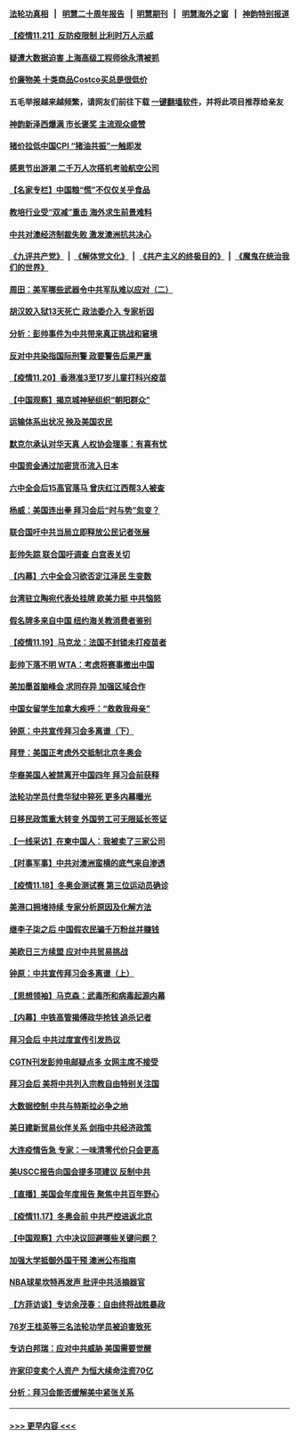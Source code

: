 #### [法轮功真相](https://github.com/gfw-breaker/truth/blob/master/README.md?t=0) &nbsp;&nbsp;|&nbsp;&nbsp; [明慧二十周年报告](https://github.com/gfw-breaker/mh-reports/blob/master/README.md?t=0) &nbsp;&nbsp;|&nbsp;&nbsp;[明慧期刊](https://github.com/gfw-breaker/mh-qikan) &nbsp;&nbsp;|&nbsp;&nbsp; [明慧海外之窗](https://github.com/gfw-breaker/mh-news/blob/master/README.md?t=0) &nbsp;&nbsp;|&nbsp;&nbsp; [神韵特别报道](https://github.com/gfw-breaker/mh-news/blob/master/shenyun.md?t=0)
#### [【疫情11.21】反防疫限制 比利时万人示威](../pages/nf4514/n13389434.md?t=11220650) 
#### [疑遭大数据迫害 上海高级工程师徐永清被抓](../pages/nf4514/n13389350.md?t=11220650) 
#### [价廉物美 十类商品Costco买总是很低价](../pages/nf4514/n13387347.md?t=11220650) 
#### 五毛举报越来越频繁，请网友们前往下载 [一键翻墙软件](https://github.com/gfw-breaker/ssr-accounts)，并将此项目推荐给亲友
#### [神韵新泽西爆满 市长褒奖 主流观众盛赞](../pages/nf4514/n13388823.md?t=11220650) 
#### [猪价拉低中国CPI “猪油共振”一触即发](../pages/nf4514/n13388686.md?t=11220650) 
#### [感恩节出游潮 二千万人次搭机考验航空公司](../pages/nf4514/n13388433.md?t=11220650) 
#### [【名家专栏】中国粮“慌”不仅仅关乎食品](../pages/nf4514/n13388045.md?t=11220650) 
#### [教培行业受“双减”重击 海外求生前景难料](../pages/nf4514/n13388281.md?t=11220650) 
#### [中共对澳经济制裁失败 激发澳洲抗共决心](../pages/nf4514/n13388306.md?t=11220650) 
#### [《九评共产党》](https://github.com/begood0513/9ping.md/blob/master/README.md) &nbsp;|&nbsp; [《解体党文化》](../../../../jtdwh.md/blob/master/README.md)  &nbsp;|&nbsp; [《共产主义的终极目的》](../../../../gczydzjmd.md/blob/master/README.md) &nbsp;|&nbsp; [《魔鬼在统治我们的世界》](../../../../mgztzwmdsj.md/blob/master/README.md) 
#### [周田：美军哪些武器令中共军队难以应对（二）](../pages/nf4514/n13388240.md?t=11220650) 
#### [胡汉姣入狱13天死亡 政法委介入 专家析因](../pages/nf4514/n13388004.md?t=11220650) 
#### [分析：彭帅事件为中共带来真正挑战和窘境](../pages/nf4514/n13387150.md?t=11220650) 
#### [反对中共染指国际刑警 政要警告后果严重](../pages/nf4514/n13386918.md?t=11220650) 
#### [【疫情11.20】香港准3至17岁儿童打科兴疫苗](../pages/nf4514/n13387869.md?t=11220650) 
#### [【中国观察】揭京城神秘组织“朝阳群众”](../pages/nf4514/n13387404.md?t=11220650) 
#### [运输体系出状况 殃及美国农民](../pages/nf4514/n13387494.md?t=11220650) 
#### [默克尔承认对华天真 人权协会理事：有喜有忧](../pages/nf4514/n13387196.md?t=11220650) 
#### [中国资金通过加密货币流入日本](../pages/nf4514/n13387426.md?t=11220650) 
#### [六中全会后15高官落马 曾庆红江西帮3人被查](../pages/nf4514/n13387405.md?t=11220650) 
#### [杨威：美国连出拳 拜习会后“时与势”忽变？](../pages/nf4514/n13387025.md?t=11220650) 
#### [联合国吁中共当局立即释放公民记者张展](../pages/nf4514/n13387238.md?t=11220650) 
#### [彭帅失踪 联合国吁调查 白宫表关切](../pages/nf4514/n13387151.md?t=11220650) 
#### [【内幕】六中全会习欲否定江泽民 生变数](../pages/nf4514/n13386812.md?t=11220650) 
#### [台湾驻立陶宛代表处挂牌 欧美力挺 中共恼怒](../pages/nf4514/n13386793.md?t=11220650) 
#### [假名牌多来自中国 纽约海关教消费者鉴别](../pages/nf4514/n13385582.md?t=11220650) 
#### [【疫情11.19】马克龙：法国不封锁未打疫苗者](../pages/nf4514/n13386116.md?t=11220650) 
#### [彭帅下落不明 WTA：考虑将赛事撤出中国](../pages/nf4514/n13385410.md?t=11220650) 
#### [美加墨首脑峰会 求同存异 加强区域合作](../pages/nf4514/n13385111.md?t=11220650) 
#### [中国女留学生加拿大疾呼：“救救我母亲”](../pages/nf4514/n13385264.md?t=11220650) 
#### [钟原：中共宣传拜习会多离谱（下）](../pages/nf4514/n13384669.md?t=11220650) 
#### [拜登：美国正考虑外交抵制北京冬奥会](../pages/nf4514/n13384750.md?t=11220650) 
#### [华裔美国人被禁离开中国四年 拜习会前获释](../pages/nf4514/n13384562.md?t=11220650) 
#### [法轮功学员付贵华狱中猝死 更多内幕曝光](../pages/nf4514/n13381637.md?t=11220650) 
#### [日移民政策重大转变 外国劳工可无限延长签证](../pages/nf4514/n13384251.md?t=11220650) 
#### [【一线采访】在柬中国人：我被卖了三家公司](../pages/nf4514/n13383969.md?t=11220650) 
#### [【时事军事】中共对澳洲蛮横的底气来自渗透](../pages/nf4514/n13382066.md?t=11220650) 
#### [【疫情11.18】冬奥会测试赛 第三位运动员确诊](../pages/nf4514/n13383516.md?t=11220650) 
#### [美港口拥堵持续 专家分析原因及化解方法](../pages/nf4514/n13378306.md?t=11220650) 
#### [继李子柒之后 中国假农民骗千万粉丝并赚钱](../pages/nf4514/n13383293.md?t=11220650) 
#### [美欧日三方续盟 应对中共贸易挑战](../pages/nf4514/n13383049.md?t=11220650) 
#### [钟原：中共宣传拜习会多离谱（上）](../pages/nf4514/n13382610.md?t=11220650) 
#### [【思想领袖】马克森：武毒所和病毒起源内幕](../pages/nf4514/n13356288.md?t=11220650) 
#### [【内幕】中铁高管揭傅政华抢钱 追杀记者](../pages/nf4514/n13382356.md?t=11220650) 
#### [拜习会后 中共过度宣传引发热议](../pages/nf4514/n13382363.md?t=11220650) 
#### [CGTN刊发彭帅电邮疑点多 女网主席不接受](../pages/nf4514/n13382294.md?t=11220650) 
#### [拜习会后 美将中共列入宗教自由特别关注国](../pages/nf4514/n13382314.md?t=11220650) 
#### [大数据控制 中共与特斯拉必争之地](../pages/nf4514/n13382284.md?t=11220650) 
#### [美日建新贸易伙伴关系 剑指中共经济政策](../pages/nf4514/n13381933.md?t=11220650) 
#### [大连疫情告急 专家：一味清零代价只会更高](../pages/nf4514/n13382038.md?t=11220650) 
#### [美USCC报告向国会提多项建议 反制中共](../pages/nf4514/n13382098.md?t=11220650) 
#### [【直播】美国会年度报告 聚焦中共百年野心](../pages/nf4514/n13382014.md?t=11220650) 
#### [【疫情11.17】冬奥会前 中共严控进返北京](../pages/nf4514/n13381401.md?t=11220650) 
#### [【中国观察】六中决议回避哪些关键问题？](../pages/nf4514/n13381102.md?t=11220650) 
#### [加强大学抵御外国干预 澳洲公布指南](../pages/nf4514/n13380584.md?t=11220650) 
#### [NBA球星坎特再发声 批评中共活摘器官](../pages/nf4514/n13380724.md?t=11220650) 
#### [【方菲访谈】专访余茂春：自由终将战胜暴政](../pages/nf4514/n13380114.md?t=11220650) 
#### [76岁王桂英等三名法轮功学员被迫害致死](../pages/nf4514/n13379414.md?t=11220650) 
#### [专访白邦瑞：应对中共威胁 美国需要觉醒](../pages/nf4514/n13380033.md?t=11220650) 
#### [许家印变卖个人资产 为恒大续命注资70亿](../pages/nf4514/n13380213.md?t=11220650) 
#### [分析：拜习会能否缓解美中紧张关系](../pages/nf4514/n13380139.md?t=11220650) 

----
#### [ >>> 更早内容 <<< ](../indexes/nf4514-earlier.md)
